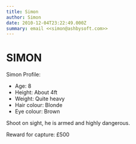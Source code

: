 ```yaml
---
title: Simon
author: Simon
date: 2010-12-04T23:22:49.000Z
summary: email <<simon@ashbysoft.com>>
---
```

SIMON
=====

Simon Profile:

-   Age: 8
-   Height: About 4ft
-   Weight: Quite heavy
-   Hair colour: Blonde
-   Eye colour: Brown

Shoot on sight, he is armed and highly dangerous.

Reward for capture: £500
